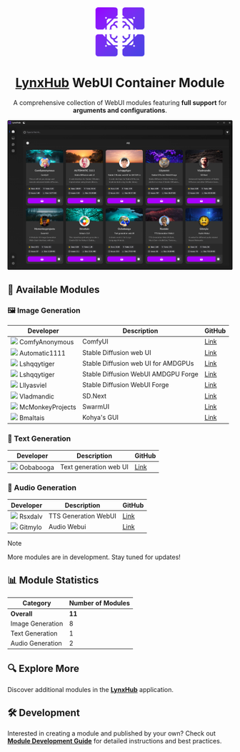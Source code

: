 <div align="center">

<img height="110" src="resources/lynxhub_icon.png">

# [LynxHub](https://github.com/KindaBrazy/LynxHub) WebUI Container Module

A comprehensive collection of WebUI modules featuring **full support** for **arguments and configurations**.

<img src="resources/screenshot.png">

</div>

## 🚀 Available Modules

### 🖼️ Image Generation

| Developer                                                                                          | Description                         | GitHub                                                                     |
|----------------------------------------------------------------------------------------------------|-------------------------------------|----------------------------------------------------------------------------|
| <img height='20' src="https://avatars.githubusercontent.com/u/121283862?s=20&v=4"> ComfyAnonymous  | ComfyUI                             | [Link](https://github.com/comfyanonymous/ComfyUI)                          |
| <img height='20' src="https://avatars.githubusercontent.com/u/20920490?s=20&v=4"> Automatic1111    | Stable Diffusion web UI             | [Link](https://github.com/AUTOMATIC1111/stable-diffusion-webui)            |
| <img height='20' src="https://avatars.githubusercontent.com/u/39524005?s=20&v=4"> Lshqqytiger      | Stable Diffusion web UI for AMDGPUs | [Link](https://github.com/lshqqytiger/stable-diffusion-webui-amdgpu)       |
| <img height='20' src="https://avatars.githubusercontent.com/u/39524005?s=20&v=4"> Lshqqytiger      | Stable Diffusion WebUI AMDGPU Forge | [Link](https://github.com/lshqqytiger/stable-diffusion-webui-amdgpu-forge) |
| <img height='20' src="https://avatars.githubusercontent.com/u/19834515?s=20v=4"> Lllyasviel        | Stable Diffusion WebUI Forge        | [Link](https://github.com/lllyasviel/stable-diffusion-webui-forge)         |
| <img height='20' src="https://avatars.githubusercontent.com/u/57876960?s=20&v=4"> Vladmandic       | SD.Next                             | [Link](https://github.com/vladmandic/automatic)                            |
| <img height='20' src="https://avatars.githubusercontent.com/u/43497670?s=20&v=4"> McMonkeyProjects | SwarmUI                             | [Link](https://github.com/mcmonkeyprojects/SwarmUI)                        |
| <img height='20' src="https://avatars.githubusercontent.com/u/7474674?s=20&v=4"> Bmaltais          | Kohya's GUI                         | [Link](https://github.com/bmaltais/kohya_ss)                               |

### 📝 Text Generation

| Developer                                                                                    | Description            | GitHub                                                     |
|----------------------------------------------------------------------------------------------|------------------------|------------------------------------------------------------|
| <img height='20' src="https://avatars.githubusercontent.com/u/112222186?s=20&v=4"> Oobabooga | Text generation web UI | [Link](https://github.com/oobabooga/text-generation-webui) |

### 🎵 Audio Generation

| Developer                                                                                 | Description          | GitHub                                                  |
|-------------------------------------------------------------------------------------------|----------------------|---------------------------------------------------------|
| <img height='20' src="https://avatars.githubusercontent.com/u/6757283?s=20&v=4"> Rsxdalv  | TTS Generation WebUI | [Link](https://github.com/rsxdalv/tts-generation-webui) |
| <img height='20' src="https://avatars.githubusercontent.com/u/36931363?s=20&v=4"> Gitmylo | Audio Webui          | [Link](https://github.com/gitmylo/audio-webui)          |

> [!Note]
>
> More modules are in development. Stay tuned for updates!

## 📊 Module Statistics

| Category         | Number of Modules |
|------------------|-------------------|
| **Overall**      | **11**            |
| Image Generation | 8                 |
| Text Generation  | 1                 |
| Audio Generation | 2                 |

## 🔍 Explore More

Discover additional modules in the **[LynxHub](https://github.com/kindaBrazy/lynxhub)** application.

## 🛠️ Development

Interested in creating a module and published by your own?
Check out **[Module Development Guide](https://github.com/KindaBrazy/LynxHub-Module-Guide)** for
detailed instructions and best practices.